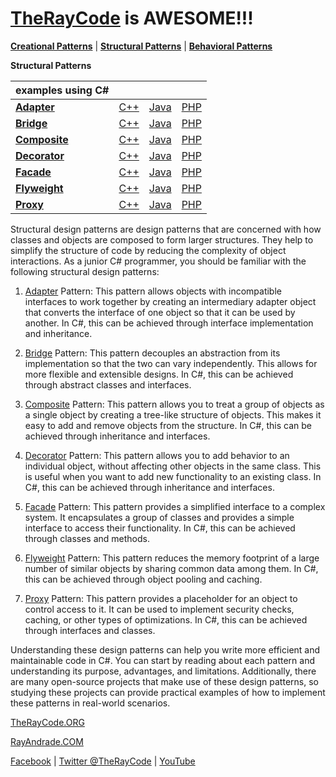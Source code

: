 # [TheRayCode](../../README.md) is AWESOME!!!

**[Creational Patterns](../Creational/README.md)** | **[Structural Patterns](../Structural/README.md)** | **[Behavioral Patterns](../Behavioral/README.md)**

**Structural Patterns**

| examples using C# | | | |
|----|---|---|---|
|**[Adapter](./Adapter/README.md)**  | [C++](../../CPP/Structural/Adapter/README.md) | [Java](../../Java/Structural/Adapter/README.md) | [PHP](../../PHP/Structural/Adapter/README.md) |
|**[Bridge](./Bridge/README.md)**  | [C++](../../CPP/Structural/Bridge/README.md) | [Java](../../Java/Structural/Bridge/README.md) | [PHP](../../PHP/Structural/Bridge/README.md) |
|**[Composite](./Composite/README.md)**  | [C++](../../CPP/Structural/Composite/README.md) | [Java](../../Java/Structural/Composite/README.md) | [PHP](../../PHP/Structural/Composite/README.md) |
|**[Decorator](./Decorator/README.md)**  | [C++](../../CPP/Structural/Decorator/README.md) | [Java](../../Java/Structural/Decorator/README.md) | [PHP](../../PHP/Structural/Decorator/README.md) |
|**[Facade](./Facade/README.md)**  | [C++](../../CPP/Structural/Facade/README.md) | [Java](../../Java/Structural/Facade/README.md) | [PHP](../../PHP/Structural/Facade/README.md) |
|**[Flyweight](./Flyweight/README.md)**  | [C++](../../CPP/Structural/Flyweight/README.md) | [Java](../../Java/Structural/Flyweight/README.md) | [PHP](../../PHP/Structural/Flyweight/README.md) |
|**[Proxy](./Proxy/README.md)**  | [C++](../../CPP/Structural/Proxy/README.md) | [Java](../../Java/Structural/Proxy/README.md) | [PHP](../../PHP/Structural/Proxy/README.md) |

Structural design patterns are design patterns that are concerned with how classes and objects are composed to form larger structures. They help to simplify the structure of code by reducing the complexity of object interactions. As a junior C# programmer, you should be familiar with the following structural design patterns:

1. [Adapter](./Adapter/README.md) Pattern: This pattern allows objects with incompatible interfaces to work together by creating an intermediary adapter object that converts the interface of one object so that it can be used by another. In C#, this can be achieved through interface implementation and inheritance.

2. [Bridge](./Bridge/README.md) Pattern: This pattern decouples an abstraction from its implementation so that the two can vary independently. This allows for more flexible and extensible designs. In C#, this can be achieved through abstract classes and interfaces.

3. [Composite](./Composite/README.md) Pattern: This pattern allows you to treat a group of objects as a single object by creating a tree-like structure of objects. This makes it easy to add and remove objects from the structure. In C#, this can be achieved through inheritance and interfaces.

4. [Decorator](./Decorator/README.md) Pattern: This pattern allows you to add behavior to an individual object, without affecting other objects in the same class. This is useful when you want to add new functionality to an existing class. In C#, this can be achieved through inheritance and interfaces.

5. [Facade](./Facade/README.md) Pattern: This pattern provides a simplified interface to a complex system. It encapsulates a group of classes and provides a simple interface to access their functionality. In C#, this can be achieved through classes and methods.

6. [Flyweight](./Flyweight/README.md) Pattern: This pattern reduces the memory footprint of a large number of similar objects by sharing common data among them. In C#, this can be achieved through object pooling and caching.

7. [Proxy](./Proxy/README.md) Pattern: This pattern provides a placeholder for an object to control access to it. It can be used to implement security checks, caching, or other types of optimizations. In C#, this can be achieved through interfaces and classes.

Understanding these design patterns can help you write more efficient and maintainable code in C#. You can start by reading about each pattern and understanding its purpose, advantages, and limitations. Additionally, there are many open-source projects that make use of these design patterns, so studying these projects can provide practical examples of how to implement these patterns in real-world scenarios.

[TheRayCode.ORG](https://www.TheRayCode.org)

[RayAndrade.COM](https://www.RayAndrade.com)

[Facebook](https://www.facebook.com/TheRayCode/) | [Twitter @TheRayCode](https://www.twitter.com/TheRayCode/) | [YouTube](https://www.youtube.com/TheRayCode/)
 
